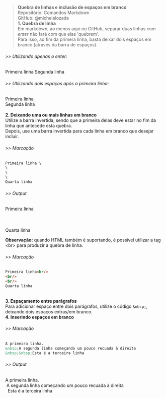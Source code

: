 > **Quebra de linhas e inclusão de espaços em branco**      
> Repositório: Comandos Markdown  
> GitHub: @michelelozada
&nbsp;  
**1. Quebra de linha**  
Em markdown, ao menos aqui no GitHub, separar duas linhas com *enter* não fará com que elas 'quebrem'.   
Para isso, ao fim da primera linha, basta deixar dois espaços em branco (através da barra de espaços).  

###### >> Utilizando apenas o enter: 
Primeira linha
Segunda linha

###### >> Utilizando dois espaços após a primeira linha:
Primeira linha      
Segunda linha  
&nbsp;  
**2. Deixando uma ou mais linhas em branco**   
Utilize a barra invertida, sendo que a primeira delas deve estar no fim da linha que antecede esta quebra.  
Depois, use uma barra invertida para cada linha em branco que desejar incluir.  
###### >> Marcação 
```markdown
Primeira linha \
\
\
\
Quarta linha 
```
###### >> Output 
Primeira linha \
\
\
\
Quarta linha  

**Observação:** quando HTML também é suportando, é possível utilizar a tag <br\> para produzir a quebra de linha.
###### >> Marcação 
```markdown
Primeira linha<br/>
<br/>
<br/>
Quarta linha  
```
&nbsp;    
**3. Espaçamento entre parágrafos**  
Para adicionar espaço entre dois parágrafos, utilize o código `&nbsp;`, deixando dois espaços extras/em branco.
&nbsp;    
**4. Inserindo espaços em branco**  
###### >> Marcação 
```markdown
A primeira linha.      
&nbsp;A segunda linha começando um pouco recuada à direita
&nbsp;&nbsp;Esta é a terceira linha
```
###### >> Output 
A primeira linha.      
&nbsp;A segunda linha começando um pouco recuada à direita  
&nbsp;&nbsp;Esta é a terceira linha
